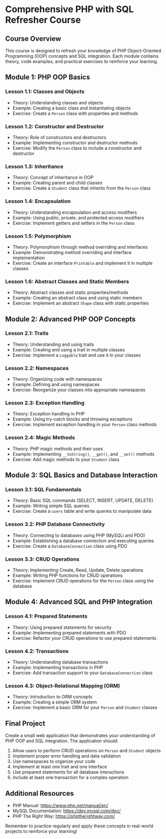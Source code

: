 # Comprehensive PHP with SQL Refresher Course

## Course Overview
This course is designed to refresh your knowledge of PHP Object-Oriented Programming (OOP) concepts and SQL integration. Each module contains theory, code examples, and practical exercises to reinforce your learning.

## Module 1: PHP OOP Basics

### Lesson 1.1: Classes and Objects
- Theory: Understanding classes and objects
- Example: Creating a basic class and instantiating objects
- Exercise: Create a `Person` class with properties and methods

### Lesson 1.2: Constructor and Destructor
- Theory: Role of constructors and destructors
- Example: Implementing constructor and destructor methods
- Exercise: Modify the `Person` class to include a constructor and destructor

### Lesson 1.3: Inheritance
- Theory: Concept of inheritance in OOP
- Example: Creating parent and child classes
- Exercise: Create a `Student` class that inherits from the `Person` class

### Lesson 1.4: Encapsulation
- Theory: Understanding encapsulation and access modifiers
- Example: Using public, private, and protected access modifiers
- Exercise: Implement getters and setters in the `Person` class

### Lesson 1.5: Polymorphism
- Theory: Polymorphism through method overriding and interfaces
- Example: Demonstrating method overriding and interface implementation
- Exercise: Create an interface `Printable` and implement it in multiple classes

### Lesson 1.6: Abstract Classes and Static Members
- Theory: Abstract classes and static properties/methods
- Example: Creating an abstract class and using static members
- Exercise: Implement an abstract `Shape` class with static properties

## Module 2: Advanced PHP OOP Concepts

### Lesson 2.1: Traits
- Theory: Understanding and using traits
- Example: Creating and using a trait in multiple classes
- Exercise: Implement a `Loggable` trait and use it in your classes

### Lesson 2.2: Namespaces
- Theory: Organizing code with namespaces
- Example: Defining and using namespaces
- Exercise: Reorganize your classes into appropriate namespaces

### Lesson 2.3: Exception Handling
- Theory: Exception handling in PHP
- Example: Using try-catch blocks and throwing exceptions
- Exercise: Implement exception handling in your `Person` class methods

### Lesson 2.4: Magic Methods
- Theory: PHP magic methods and their uses
- Example: Implementing `__toString()`, `__get()`, and `__set()` methods
- Exercise: Add magic methods to your `Student` class

## Module 3: SQL Basics and Database Interaction

### Lesson 3.1: SQL Fundamentals
- Theory: Basic SQL commands (SELECT, INSERT, UPDATE, DELETE)
- Example: Writing simple SQL queries
- Exercise: Create a `users` table and write queries to manipulate data

### Lesson 3.2: PHP Database Connectivity
- Theory: Connecting to databases using PHP (MySQLi and PDO)
- Example: Establishing a database connection and executing queries
- Exercise: Create a `DatabaseConnection` class using PDO

### Lesson 3.3: CRUD Operations
- Theory: Implementing Create, Read, Update, Delete operations
- Example: Writing PHP functions for CRUD operations
- Exercise: Implement CRUD operations for the `Person` class using the database

## Module 4: Advanced SQL and PHP Integration

### Lesson 4.1: Prepared Statements
- Theory: Using prepared statements for security
- Example: Implementing prepared statements with PDO
- Exercise: Refactor your CRUD operations to use prepared statements

### Lesson 4.2: Transactions
- Theory: Understanding database transactions
- Example: Implementing transactions in PHP
- Exercise: Add transaction support to your `DatabaseConnection` class

### Lesson 4.3: Object-Relational Mapping (ORM)
- Theory: Introduction to ORM concepts
- Example: Creating a simple ORM system
- Exercise: Implement a basic ORM for your `Person` and `Student` classes

## Final Project
Create a small web application that demonstrates your understanding of PHP OOP and SQL integration. The application should:

1. Allow users to perform CRUD operations on `Person` and `Student` objects
2. Implement proper error handling and data validation
3. Use namespaces to organize your code
4. Implement at least one trait and one interface
5. Use prepared statements for all database interactions
6. Include at least one transaction for a complex operation

## Additional Resources
- PHP Manual: https://www.php.net/manual/en/
- MySQL Documentation: https://dev.mysql.com/doc/
- PHP The Right Way: https://phptherightway.com/

Remember to practice regularly and apply these concepts in real-world projects to reinforce your learning!